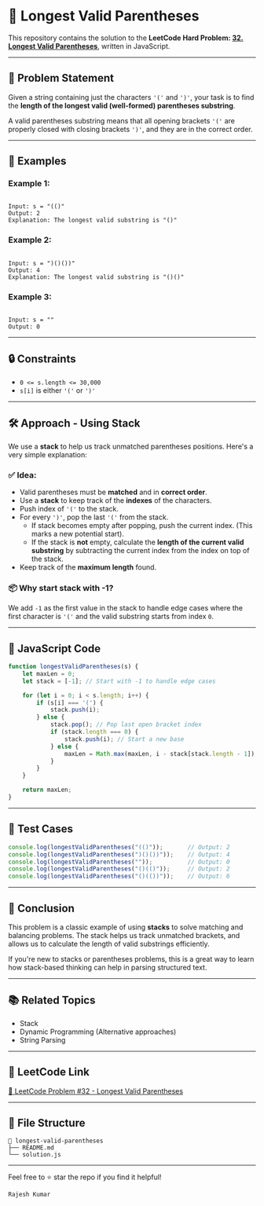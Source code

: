 # 🧩 Longest Valid Parentheses

This repository contains the solution to the **LeetCode Hard Problem: [32. Longest Valid Parentheses](https://leetcode.com/problems/longest-valid-parentheses/)**, written in JavaScript.

---

## 📌 Problem Statement

Given a string containing just the characters `'('` and `')'`, your task is to find the **length of the longest valid (well-formed) parentheses substring**.

A valid parentheses substring means that all opening brackets `'('` are properly closed with closing brackets `')'`, and they are in the correct order.

---

## 🧠 Examples

### Example 1:
```

Input: s = "(()"
Output: 2
Explanation: The longest valid substring is "()"

```

### Example 2:
```

Input: s = ")()())"
Output: 4
Explanation: The longest valid substring is "()()"

```

### Example 3:
```

Input: s = ""
Output: 0

````

---

## 🔒 Constraints

- `0 <= s.length <= 30,000`
- `s[i]` is either `'('` or `')'`

---

## 🛠️ Approach - Using Stack

We use a **stack** to help us track unmatched parentheses positions. Here's a very simple explanation:

### ✅ Idea:
- Valid parentheses must be **matched** and in **correct order**.
- Use a **stack** to keep track of the **indexes** of the characters.
- Push index of `'('` to the stack.
- For every `')'`, pop the last `'('` from the stack.
  - If stack becomes empty after popping, push the current index. (This marks a new potential start).
  - If the stack is **not** empty, calculate the **length of the current valid substring** by subtracting the current index from the index on top of the stack.
- Keep track of the **maximum length** found.

### 📦 Why start stack with -1?
We add `-1` as the first value in the stack to handle edge cases where the first character is `'('` and the valid substring starts from index `0`.

---

## 📄 JavaScript Code

```javascript
function longestValidParentheses(s) {
    let maxLen = 0;
    let stack = [-1]; // Start with -1 to handle edge cases

    for (let i = 0; i < s.length; i++) {
        if (s[i] === '(') {
            stack.push(i);
        } else {
            stack.pop(); // Pop last open bracket index
            if (stack.length === 0) {
                stack.push(i); // Start a new base
            } else {
                maxLen = Math.max(maxLen, i - stack[stack.length - 1]);
            }
        }
    }

    return maxLen;
}
````

---

## 🧪 Test Cases

```javascript
console.log(longestValidParentheses("(()"));       // Output: 2
console.log(longestValidParentheses(")()())"));    // Output: 4
console.log(longestValidParentheses(""));          // Output: 0
console.log(longestValidParentheses("()(()"));     // Output: 2
console.log(longestValidParentheses("()(())"));    // Output: 6
```

---

## 🏁 Conclusion

This problem is a classic example of using **stacks** to solve matching and balancing problems. The stack helps us track unmatched brackets, and allows us to calculate the length of valid substrings efficiently.

If you're new to stacks or parentheses problems, this is a great way to learn how stack-based thinking can help in parsing structured text.

---

## 📚 Related Topics

* Stack
* Dynamic Programming (Alternative approaches)
* String Parsing

---

## 📎 LeetCode Link

[🔗 LeetCode Problem #32 - Longest Valid Parentheses](https://leetcode.com/problems/longest-valid-parentheses/)

---

## 📁 File Structure

```
📁 longest-valid-parentheses
├── README.md
└── solution.js
```

---

Feel free to ⭐ star the repo if you find it helpful!

```
Rajesh Kumar
```
